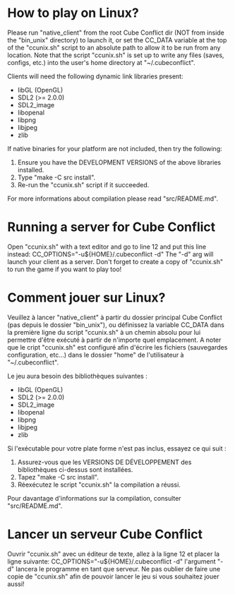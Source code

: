 # How to play on Linux?

Please run "native_client" from the root Cube Conflict dir (NOT from inside the "bin_unix"
directory) to launch it, or set the CC_DATA variable at the top of the "ccunix.sh" 
script to an absolute path to allow it to be run from any location. Note that the script "ccunix.sh"
is set up to write any files (saves, configs, etc.) into the user's home  directory at "~/.cubeconflict".

Clients will need the following dynamic link libraries present:
* libGL (OpenGL)
* SDL2 (>= 2.0.0)
* SDL2_image
* libopenal
* libpng
* libjpeg
* zlib

If native binaries for your platform are not included, then try the following:
1) Ensure you have the DEVELOPMENT VERSIONS of the above libraries installed.
2) Type "make -C src install".
3) Re-run the "ccunix.sh" script if it succeeded.

For more informations about compilation please read "src/README.md".

# Running a server for Cube Conflict
Open "ccunix.sh" with a text editor and go to line 12 and put this line instead: 
CC_OPTIONS="-u${HOME}/.cubeconflict -d" 
The "-d" arg will launch your client as a server. Don't forget to create a copy of "ccunix.sh"
to run the game if you want to play too!


# Comment jouer sur Linux?

Veuillez à lancer "native_client" à partir du dossier principal Cube Conflict (pas depuis le dossier
"bin_unix"), ou définissez la variable CC_DATA dans la première ligne du script "ccunix.sh" 
à un chemin absolu pour lui permettre d'être exécuté à partir de n'importe quel emplacement.
A noter que le cript "ccunix.sh" est configuré afin d'écrire les fichiers (sauvegardes configuration, etc...)
dans le dossier "home" de l'utilisateur à "~/.cubeconflict".

Le jeu aura besoin des bibliothèques suivantes :
* libGL (OpenGL)
* SDL2 (>= 2.0.0)
* SDL2_image
* libopenal
* libpng
* libjpeg
* zlib

Si l'exécutable pour votre plate forme n'est pas inclus, essayez ce qui suit :
1) Assurez-vous que les VERSIONS DE DÉVELOPPEMENT des bibliothèques ci-dessus sont installées.
2) Tapez "make -C src install".
3) Réexécutez le script "ccunix.sh" la compilation a réussi.

Pour davantage d'informations sur la compilation, consulter "src/README.md".

# Lancer un serveur Cube Conflict
Ouvrir "ccunix.sh" avec un éditeur de texte, allez à la ligne 12 et placer la ligne suivante: 
CC_OPTIONS="-u${HOME}/.cubeconflict -d" l'argument "-d" lancera le programme en tant que serveur.
Ne pas oublier de faire une copie de "ccunix.sh" afin de pouvoir lancer le jeu si vous souhaitez
jouer aussi!